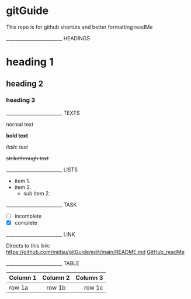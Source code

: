 # gitGuide
This repo is for github shortuts and better formatting readMe

________________________ HEADINGS

# heading 1
## heading 2
### heading 3

________________________ TEXTS

normal text

**bold text**

*italic text*

~~strikethrough text~~

________________________ LISTS

- item 1.
- item 2.
  - sub item 2.

________________________ TASK

- [ ] incomplete 
- [x] complete

________________________ LINK

Directs to this link: https://github.com/midsu/gitGuide/edit/main/README.md
[GitHub_readMe](https://github.com/midsu/gitGuide/edit/main/README.md)

________________________ TABLE

|Column 1|Column 2|Column 3|
|:---|:---:|---:|
|row 1a|row 1b|row 1c|















